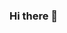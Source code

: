 ### Hi there 👋

<!--
**nikhilgarware/nikhilgarware** is a ✨ _special_ ✨ repository because its `README.md` (this file) appears on your GitHub profile.

Here are some ideas to get you started:

- 🔭 I’m currently working on React JS || Django || Python || Javascript
- 🌱 I’m currently learning Django and ReactJs in detail
- 👯 I’m looking to collaborate on Frontend Development
- 🤔 I’m looking for help with improving my coding Skills
- 📫 How to reach me: nikhilgarware1198@gmai.com
## GitHub Stats
[![Nikhil's github stats](https://github-readme-stats.vercel.app/api?username=nikhilgarware)](https://github.com/nikhilgarware/github-readme-stats)

-->
